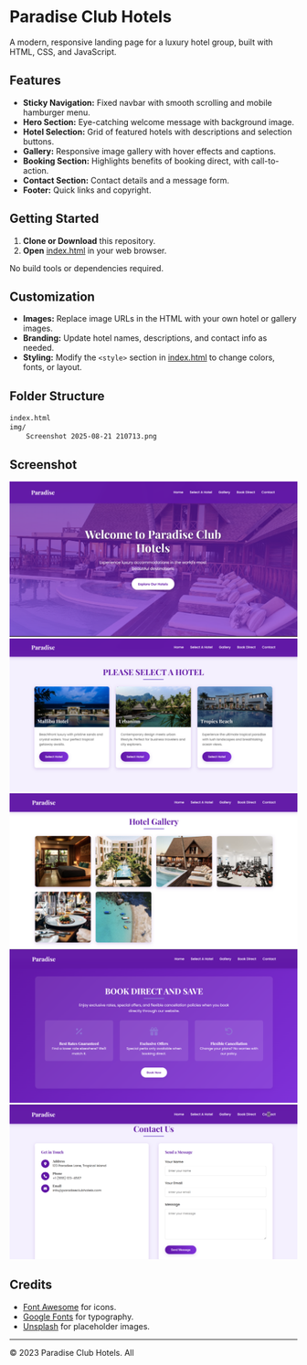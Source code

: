 # Paradise Club Hotels

A modern, responsive landing page for a luxury hotel group, built with HTML, CSS, and JavaScript.

## Features

- **Sticky Navigation:** Fixed navbar with smooth scrolling and mobile hamburger menu.
- **Hero Section:** Eye-catching welcome message with background image.
- **Hotel Selection:** Grid of featured hotels with descriptions and selection buttons.
- **Gallery:** Responsive image gallery with hover effects and captions.
- **Booking Section:** Highlights benefits of booking direct, with call-to-action.
- **Contact Section:** Contact details and a message form.
- **Footer:** Quick links and copyright.

## Getting Started

1. **Clone or Download** this repository.
2. **Open** [index.html](index.html) in your web browser.

No build tools or dependencies required.

## Customization

- **Images:** Replace image URLs in the HTML with your own hotel or gallery images.
- **Branding:** Update hotel names, descriptions, and contact info as needed.
- **Styling:** Modify the `<style>` section in [index.html](index.html) to change colors, fonts, or layout.

## Folder Structure

```
index.html
img/
    Screenshot 2025-08-21 210713.png
```

## Screenshot

![Paradise Club Hotels Screenshot](./Paradice%20Hotels/Screenshot1.png)
![Paradise Club Hotels Screenshot](./Paradice%20Hotels/Screenshot2.png)
![Paradise Club Hotels Screenshot](./Paradice%20Hotels/Screenshot3.png)
![Paradise Club Hotels Screenshot](./Paradice%20Hotels/Screenshot4.png)
![Paradise Club Hotels Screenshot](./Paradice%20Hotels/Screenshot5.png)

## Credits

- [Font Awesome](https://fontawesome.com/) for icons.
- [Google Fonts](https://fonts.google.com/) for typography.
- [Unsplash](https://unsplash.com/) for placeholder images.

---

© 2023 Paradise Club Hotels. All